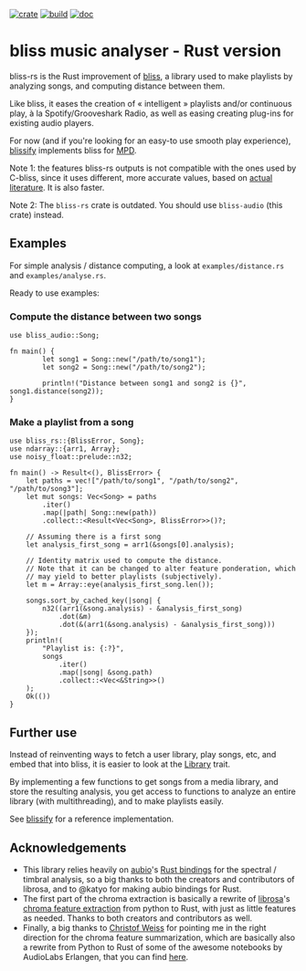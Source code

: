 [![crate](https://img.shields.io/crates/v/bliss-audio.svg)](https://crates.io/crates/bliss-audio)
[![build](https://github.com/Polochon-street/bliss-rs/workflows/Rust/badge.svg)](https://github.com/Polochon-street/bliss-rs/actions)
[![doc](https://docs.rs/bliss-rs/badge.svg)](https://docs.rs/bliss-audio/)

# bliss music analyser - Rust version
bliss-rs is the Rust improvement of [bliss](https://github.com/Polochon-street/bliss), a
library used to make playlists by analyzing songs, and computing distance between them.

Like bliss, it eases the creation of « intelligent » playlists and/or continuous
play, à la Spotify/Grooveshark Radio, as well as easing creating plug-ins for
existing audio players.

For now (and if you're looking for an easy-to use smooth play experience),
[blissify](https://crates.io/crates/blissify) implements bliss for
[MPD](https://www.musicpd.org/).

Note 1: the features bliss-rs outputs is not compatible with the ones
used by C-bliss, since it uses
different, more accurate values, based on
[actual literature](https://lelele.io/thesis.pdf). It is also faster.

Note 2: The `bliss-rs` crate is outdated. You should use `bliss-audio`
(this crate) instead.

## Examples
For simple analysis / distance computing, a look at `examples/distance.rs` and
`examples/analyse.rs`.

Ready to use examples:

### Compute the distance between two songs
```
use bliss_audio::Song;

fn main() {
        let song1 = Song::new("/path/to/song1");
        let song2 = Song::new("/path/to/song2");

        println!("Distance between song1 and song2 is {}", song1.distance(song2));
}
```

### Make a playlist from a song
```
use bliss_rs::{BlissError, Song};
use ndarray::{arr1, Array};
use noisy_float::prelude::n32;

fn main() -> Result<(), BlissError> {
    let paths = vec!["/path/to/song1", "/path/to/song2", "/path/to/song3"];
    let mut songs: Vec<Song> = paths
        .iter()
        .map(|path| Song::new(path))
        .collect::<Result<Vec<Song>, BlissError>>()?;

    // Assuming there is a first song
    let analysis_first_song = arr1(&songs[0].analysis);

    // Identity matrix used to compute the distance.
    // Note that it can be changed to alter feature ponderation, which
    // may yield to better playlists (subjectively).
    let m = Array::eye(analysis_first_song.len());

    songs.sort_by_cached_key(|song| {
        n32((arr1(&song.analysis) - &analysis_first_song)
            .dot(&m)
            .dot(&(arr1(&song.analysis) - &analysis_first_song)))
    });
    println!(
        "Playlist is: {:?}",
        songs
            .iter()
            .map(|song| &song.path)
            .collect::<Vec<&String>>()
    );
    Ok(())
}
```

## Further use

Instead of reinventing ways to fetch a user library, play songs, etc,
and embed that into bliss, it is easier to look at the 
[Library](https://github.com/Polochon-street/bliss-rs/blob/master/src/library.rs#L12)
trait.

By implementing a few functions to get songs from a media library, and store
the resulting analysis, you get access to functions to analyze an entire
library (with multithreading), and to make playlists easily.

See [blissify](https://crates.io/crates/blissify) for a reference
implementation.

## Acknowledgements

* This library relies heavily on [aubio](https://aubio.org/)'s
  [Rust bindings](https://crates.io/crates/aubio-rs) for the spectral /
  timbral analysis, so a big thanks to both the creators and contributors
  of librosa, and to @katyo for making aubio bindings for Rust.
* The first part of the chroma extraction is basically a rewrite of
  [librosa](https://librosa.org/doc/latest/index.html)'s
  [chroma feature extraction](https://librosa.org/doc/latest/generated/librosa.feature.chroma_stft.html?highlight=chroma#librosa.feature.chroma_stftfrom)
  from python to Rust, with just as little features as needed. Thanks
  to both creators and contributors as well.
* Finally, a big thanks to
  [Christof Weiss](https://www.audiolabs-erlangen.de/fau/assistant/weiss)
  for pointing me in the right direction for the chroma feature summarization,
  which are basically also a rewrite from Python to Rust of some of the
  awesome notebooks by AudioLabs Erlangen, that you can find
  [here](https://www.audiolabs-erlangen.de/resources/MIR/FMP/C0/C0.html).

